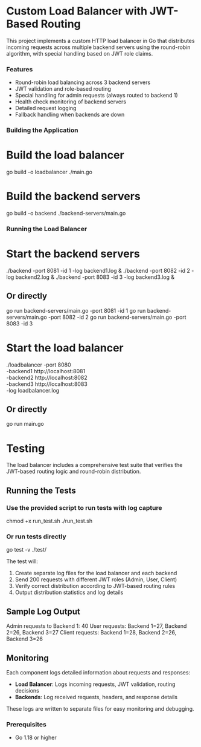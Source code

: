 # Custom Load Balancer with JWT-Based Routing

This project implements a custom HTTP load balancer in Go that distributes incoming requests across multiple backend servers using the round-robin algorithm, with special handling based on JWT role claims.

### Features

- Round-robin load balancing across 3 backend servers
- JWT validation and role-based routing
- Special handling for admin requests (always routed to backend 1)
- Health check monitoring of backend servers
- Detailed request logging
- Fallback handling when backends are down

### Building the Application

# Build the load balancer
go build -o loadbalancer ./main.go

# Build the backend servers
go build -o backend ./backend-servers/main.go

### Running the Load Balancer

# Start the backend servers

./backend -port 8081 -id 1 -log backend1.log & 
./backend -port 8082 -id 2 -log backend2.log & 
./backend -port 8083 -id 3 -log backend3.log &

## Or directly

go run backend-servers/main.go -port 8081 -id 1
go run backend-servers/main.go -port 8082 -id 2
go run backend-servers/main.go -port 8083 -id 3

# Start the load balancer
./loadbalancer -port 8080 \
  -backend1 http://localhost:8081 \
  -backend2 http://localhost:8082 \
  -backend3 http://localhost:8083 \
  -log loadbalancer.log

## Or directly

go run main.go

# Testing

The load balancer includes a comprehensive test suite that verifies the JWT-based routing logic and round-robin distribution.

## Running the Tests

### Use the provided script to run tests with log capture

chmod +x run_test.sh
./run_test.sh

### Or run tests directly
go test -v ./test/

The test will:

1. Create separate log files for the load balancer and each backend
2. Send 200 requests with different JWT roles (Admin, User, Client)
3. Verify correct distribution according to JWT-based routing rules
4. Output distribution statistics and log details

## Sample Log Output

Admin requests to Backend 1: 40
User requests: Backend 1=27, Backend 2=26, Backend 3=27
Client requests: Backend 1=28, Backend 2=26, Backend 3=26

## Monitoring

Each component logs detailed information about requests and responses:

- **Load Balancer**: Logs incoming requests, JWT validation, routing decisions
- **Backends**: Log received requests, headers, and response details


These logs are written to separate files for easy monitoring and debugging.

### Prerequisites

- Go 1.18 or higher

